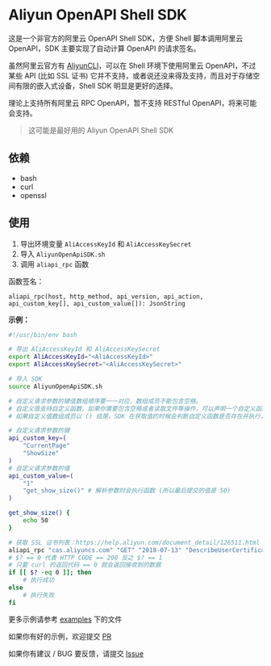 # Aliyun OpenAPI Shell SDK

这是一个非官方的阿里云 OpenAPI Shell SDK，方便 Shell 脚本调用阿里云 OpenAPI，SDK 主要实现了自动计算 OpenAPI 的请求签名。

虽然阿里云官方有 [AliyunCLI](https://github.com/aliyun/aliyun-cli)，可以在 Shell 环境下使用阿里云 OpenAPI，不过某些 API (比如 SSL 证书) 它并不支持，或者说还没来得及支持，而且对于存储空间有限的嵌入式设备，Shell SDK 明显是更好的选择。

理论上支持所有阿里云 RPC OpenAPI，暂不支持 RESTful OpenAPI，将来可能会支持。

> 这可能是最好用的 Aliyun OpenAPI Shell SDK

## 依赖

* bash
* curl
* openssl

## 使用

1. 导出环境变量 `AliAccessKeyId` 和 `AliAccessKeySecret`
2. 导入 `AliyunOpenApiSDK.sh`
3. 调用 `aliapi_rpc` 函数

函数签名：
```
aliapi_rpc(host, http_method, api_version, api_action, api_custom_key[], api_custom_value[]): JsonString
```

**示例：**

```bash
#!/usr/bin/env bash

# 导出 AliAccessKeyId 和 AliAccessKeySecret
export AliAccessKeyId="<AliAccessKeyId>"
export AliAccessKeySecret="<AliAccessKeySecret>"

# 导入 SDK
source AliyunOpenApiSDK.sh

# 自定义请求参数的键值数组顺序要一一对应，数组成员不能包含空格。
# 自定义值支持自定义函数，如果你需要包含空格或者读取文件等操作，可以声明一个自定义函数，像下面这样。
# 如果自定义值数组成员以 () 结尾，SDK 在获取值的时候会判断自定义函数是否存在并执行，如果不存在则使用原始值。

# 自定义请求参数的键
api_custom_key=(
    "CurrentPage"
    "ShowSize"
)
# 自定义请求参数的值
api_custom_value=(
    "1"
    "get_show_size()" # 解析参数时会执行函数 (所以最后提交的值是 50)
)

get_show_size() {
    echo 50
}

# 获取 SSL 证书列表：https://help.aliyun.com/document_detail/126511.html
aliapi_rpc "cas.aliyuncs.com" "GET" "2018-07-13" "DescribeUserCertificateList" "${api_custom_key[*]}" "${api_custom_value[*]}"
# $? == 0 代表 HTTP CODE == 200 反之 $? == 1
# 只要 curl 的返回代码 == 0 就会返回接收到的数据
if [[ $? -eq 0 ]]; then
    # 执行成功
else
    # 执行失败
fi
```

更多示例请参考 [examples](https://github.com/Hill-98/aliyun-openapi-shell-sdk/tree/master/examples) 下的文件

如果你有好的示例，欢迎提交 [PR](https://github.com/Hill-98/aliyun-openapi-shell-sdk/pulls)

如果你有建议 / BUG 要反馈，请提交 [Issue](https://github.com/Hill-98/aliyun-openapi-shell-sdk/issues)
